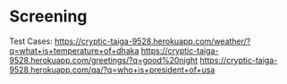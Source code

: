# Screening
Test Cases:
https://cryptic-taiga-9528.herokuapp.com/weather/?q=what+is+temperature+of+dhaka
https://cryptic-taiga-9528.herokuapp.com/greetings/?q=good%20night
https://cryptic-taiga-9528.herokuapp.com/qa/?q=who+is+president+of+usa
